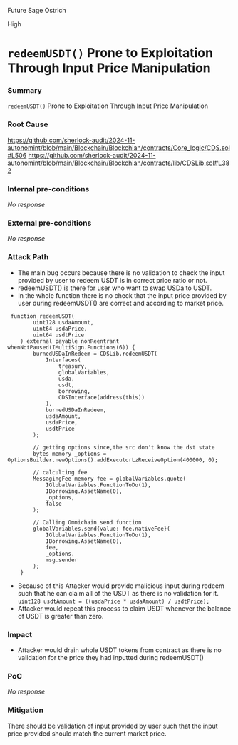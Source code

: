 Future Sage Ostrich

High

# `redeemUSDT()` Prone to Exploitation Through Input Price Manipulation

### Summary

`redeemUSDT()` Prone to Exploitation Through Input Price Manipulation

### Root Cause

https://github.com/sherlock-audit/2024-11-autonomint/blob/main/Blockchain/Blockchian/contracts/Core_logic/CDS.sol#L506
https://github.com/sherlock-audit/2024-11-autonomint/blob/main/Blockchain/Blockchian/contracts/lib/CDSLib.sol#L382

### Internal pre-conditions

_No response_

### External pre-conditions

_No response_

### Attack Path

- The main bug occurs because there is no validation to check the input provided by user to redeem USDT is in correct price ratio or not.
- redeemUSDT() is there for user who want to swap USDa to USDT.
- In the whole function there is no check that the input price provided by user during redeemUSDT() are correct and according to market price.
```solidity
 function redeemUSDT(
        uint128 usdaAmount,
        uint64 usdaPrice,
        uint64 usdtPrice
    ) external payable nonReentrant whenNotPaused(IMultiSign.Functions(6)) {
        burnedUSDaInRedeem = CDSLib.redeemUSDT(
            Interfaces(
                treasury,
                globalVariables,
                usda,
                usdt,
                borrowing,
                CDSInterface(address(this))
            ),
            burnedUSDaInRedeem,
            usdaAmount,
            usdaPrice,
            usdtPrice
        );

        // getting options since,the src don't know the dst state
        bytes memory _options = OptionsBuilder.newOptions().addExecutorLzReceiveOption(400000, 0);

        // calculting fee
        MessagingFee memory fee = globalVariables.quote(
            IGlobalVariables.FunctionToDo(1),
            IBorrowing.AssetName(0),
            _options,
            false
        );

        // Calling Omnichain send function
        globalVariables.send{value: fee.nativeFee}(
            IGlobalVariables.FunctionToDo(1),
            IBorrowing.AssetName(0),
            fee,
            _options,
            msg.sender
        );
    }
```
- Because of this Attacker would provide malicious input during redeem such that he can claim all of the USDT as there is no validation for it.
`uint128 usdtAmount = ((usdaPrice * usdaAmount) / usdtPrice);`
- Attacker would repeat this process to claim USDT whenever the balance of USDT is greater than zero.

### Impact

- Attacker would drain whole USDT tokens from contract as there is no validation for the price they had inputted during redeemUSDT()

### PoC

_No response_

### Mitigation

There should be validation of input provided by user such that the input price provided should match the current market price.